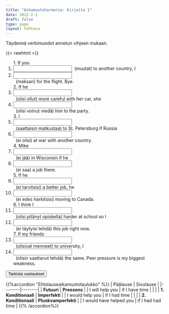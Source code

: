 ```yaml
---
title: "Aikamuotoharmonia: Kirjoita 1"
date: 2022-2-1
draft: false
type: page
layout: tehtava
---
```


Täydennä verbimuodot annetun vihjeen mukaan.

{{< rawhtml >}}
<div class="tehtava">
<form autocomplete="off">
  <ol>
  
<section>
1. If you &nbsp;<li><input id="q1" type="text"/>&nbsp; (muutat) to another country, I &nbsp;<li><input id="q2" type="text"/><span></span></li>&nbsp; (maksan) for the flight. Bye.
</section>
<section>
2. If he&nbsp;<li><input id="q3" type="text"/><span></span></li>&nbsp; (olisi ollut) more careful with her car, she &nbsp;<li><input id="q4" type="text"/><span></span></li>&nbsp; (olisi voinut viedä) him to the party.
</section>
<section>
3. I &nbsp;<li><input id="q5" type="text"/><span></span></li>&nbsp; (saattaisin matkustaa) to St. Petersburg if Russia &nbsp;<li><input id="q6" type="text"/><span></span></li>&nbsp; (ei olisi) at war with another country.</section>
<section>
4. Mike &nbsp;<li><input id="q7" type="text"/><span></span></li>&nbsp; (ei jää) in Wisconsin if he &nbsp;<li><input id="q8" type="text"/><span></span></li>&nbsp; (ei saa) a job there.
</section>
<section>
5. If he &nbsp;<li><input id="q9" type="text"/><span></span></li>&nbsp; (ei tarvitsisi) a better job, he &nbsp;<li><input id="q10" type="text"/><span></span></li>&nbsp; (ei edes harkitsisi) moving to Canada.
</section>
<section>
6. I think I &nbsp;<li><input id="q11" type="text"/><span></span></li>&nbsp; (olisi pitänyt opiskella) harder at school so I &nbsp;<li><input id="q12" type="text"/><span></span></li>&nbsp; (ei täytyisi tehdä) this job right now.
</section>
<section>
7. If my friends &nbsp;<li><input id="q13" type="text"/><span></span></li>&nbsp; (olisivat menneet) to university, I &nbsp;<li><input id="q14" type="text"/><span></span></li>&nbsp; (olisin saattanut tehdä) the same. Peer pressure is my biggest weakness.
</section>
</ol>
  
 <link rel="stylesheet" type="text/css" href="/css/kirjoita1.css"/>

<div id="buttonWrapper">
   <input type="submit" id="submit" value="Tarkista vastaukset" />
   </div>
</form>

</div>


<script>
var answers = {
  "q1": ["move"],
  "q2": ["will pay"],
  "q3": ["had been"],
  "q4": ["could have taken"],
  "q5": ["might travel"],
  "q6": ["wasn't", "were not", "weren't", "was not"],
  "q7": ["won't stay", "will not stay"],
  "q8": ["doesn't get", "does not get"],
  "q9": ["didn't need", "did not need"],
  "q10": ["wouldn't even consider", "would not even consider"],
  "q11": ["should have studied"],
  "q12": ["wouldn't have to do", "would not have to do"],
  "q13": ["had gone"],
  "q14": ["might have done"]
};

function markAnswers() {
  $("input[type='text']").each(function() {
    console.log($.inArray(this.value, answers[this.id]));
    if ($.inArray(this.value.toLowerCase().trim(), answers[this.id]) === -1) {
      $(this).parent()[0].setAttribute("class", "vaarin");
    } else {
      $(this).parent()[0].setAttribute("class", "oikein");
    }
  })
}

$("form").on("submit", function(e) {
  e.preventDefault();
  markAnswers();
});

const input = document.querySelector('.tehtava input');
const span = document.querySelector('.tehtava span');

document.querySelectorAll("input").forEach(elem => elem.addEventListener('input', function (event) {
    span.innerHTML = this.value.replace(/\s/g, '&nbsp;');
    this.style.width = span.offsetWidth + 'px';
}));

</script>
</rawhtml>

{{%accordion "Ehtolauseaikamuototaulukko" %}}
| Päälause | Sivulause |
|--------|--------|
| **Futuuri**  |  **Preesens**  |
| I will help you | if I have time |
|  |
| **1. Konditionaali** | **Imperfekti** | 
| I would help you | if I had time |
|  |
| **2. Konditionaali** | **Pluskvamperfekti** |
| I would have helped you | if I had had time |
{{% /accordion%}}